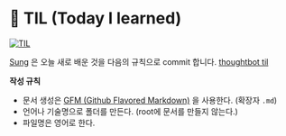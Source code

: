 # 📝 TIL (Today I learned)
[![TIL](https://img.shields.io/badge/Blog-ddok2.github.io-green.svg)](https://ddok2.github.io/til)

[Sung](https://github.com/ddok2) 은 오늘 새로 배운 것을 다음의 규칙으로 commit 합니다. [thoughtbot til](https://github.com/thoughtbot/til)

**작성 규칙**
- 문서 생성은 [GFM (Github Flavored Markdown)](https://help.github.com/articles/github-flavored-markdown/) 을 사용한다. (확장자 `.md`)
- 언어나 기술명으로 폴더를 만든다. (root에 문서를 만들지 않는다.)
- 파일명은 영어로 한다.
